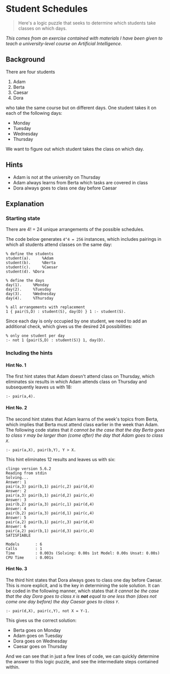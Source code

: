 # Student Schedules
> Here's a logic puzzle that seeks to determine which students take classes on which days.

*This comes from an exercise contained with materials I have been given to teach a university-level course on Artificial Intelligence*.

## Background
There are four students
1. Adam
2. Berta
3. Caesar
4. Dora

who take the same course but on different days.  One student takes it on each of the following days:
* Monday
* Tuesday
* Wednesday
* Thursday

We want to figure out which student takes the class on which day.

## Hints
* Adam is not at the university on Thursday
* Adam always learns from Berta which tasks are covered in class
* Dora always goes to class one day before Caesar

## Explanation

### Starting state
There are 4! = 24 unique arrangements of the possible schedules.

The code below generates `4^4 = 256` instances, which includes pairings in which all students attend classes on the same day:

```
% define the students
student(a). 	%Adam
student(b). 	%Berta
student(c). 	%Caesar
student(d).	%Dora

% define the days
day(1).		%Monday
day(2).		%Tuesday
day(3).   	%Wednesday
day(4).		%Thursday

% all arrangements with replacement
1 { pair(S,D) : student(S), day(D) } 1 :- student(S).
```

Since each day is only occupied by one student, we need to add an additional check, which gives us the desired 24 possibilities:
```
% only one student per day
:- not 1 {pair(S,D) : student(S)} 1, day(D).
```

### Including the hints

#### Hint No. 1
The first hint states that Adam doesn't attend class on Thursday, which eliminates six results in which Adam attends class on Thursday and subsequently leaves us with 18:
```
:- pair(a,4).
```

#### Hint No. 2
The second hint states that Adam learns of the week's topics from Berta, which implies that Berta must attend class earlier in the week than Adam.  The following code states that *it cannot be the case that the day Berta goes to class `Y` may be larger than (come after) the day that Adam goes to class `X`*.
```
:- pair(a,X), pair(b,Y), Y > X.
```

This hint eliminates 12 results and leaves us with six:
```
clingo version 5.6.2
Reading from stdin
Solving...
Answer: 1
pair(a,3) pair(b,1) pair(c,2) pair(d,4)
Answer: 2
pair(a,3) pair(b,1) pair(d,2) pair(c,4)
Answer: 3
pair(b,2) pair(a,3) pair(c,1) pair(d,4)
Answer: 4
pair(b,2) pair(a,3) pair(d,1) pair(c,4)
Answer: 5
pair(a,2) pair(b,1) pair(c,3) pair(d,4)
Answer: 6
pair(a,2) pair(b,1) pair(d,3) pair(c,4)
SATISFIABLE

Models       : 6
Calls        : 1
Time         : 0.003s (Solving: 0.00s 1st Model: 0.00s Unsat: 0.00s)
CPU Time     : 0.001s
```

#### Hint No. 3
The third hint states that Dora always goes to class one day before Caesar.  This is more explicit, and is the key in determining the sole solution.  It can be coded in the following manner, which states that *it cannot be the case that the day Dora goes to class `X` is **not** equal to one less than (does not come one day before) the day Caesar goes to class `Y`*.
```
:- pair(d,X), pair(c,Y), not X = Y-1.
```

This gives us the correct solution:
* Berta goes on Monday
* Adam goes on Tuesday
* Dora goes on Wednesday
* Caesar goes on Thursday

And we can see that in just a few lines of code, we can quickly determine the answer to this logic puzzle, and see the intermediate steps contained within.
